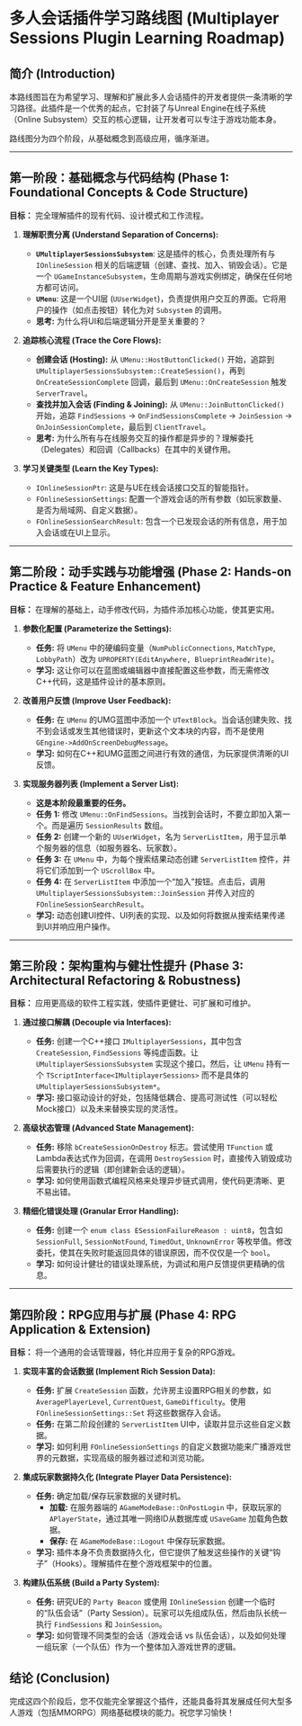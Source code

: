 # 多人会话插件学习路线图 (Multiplayer Sessions Plugin Learning Roadmap)

## 简介 (Introduction)

本路线图旨在为希望学习、理解和扩展此多人会话插件的开发者提供一条清晰的学习路径。此插件是一个优秀的起点，它封装了与Unreal Engine在线子系统（Online Subsystem）交互的核心逻辑，让开发者可以专注于游戏功能本身。

路线图分为四个阶段，从基础概念到高级应用，循序渐进。

---

## 第一阶段：基础概念与代码结构 (Phase 1: Foundational Concepts & Code Structure)

**目标：** 完全理解插件的现有代码、设计模式和工作流程。

1.  **理解职责分离 (Understand Separation of Concerns):**
    *   **`UMultiplayerSessionsSubsystem`**: 这是插件的核心，负责处理所有与 `IOnlineSession` 相关的后端逻辑（创建、查找、加入、销毁会话）。它是一个 `UGameInstanceSubsystem`，生命周期与游戏实例绑定，确保在任何地方都可访问。
    *   **`UMenu`**: 这是一个UI层 (`UUserWidget`)，负责提供用户交互的界面。它将用户的操作（如点击按钮）转化为对 `Subsystem` 的调用。
    *   **思考:** 为什么将UI和后端逻辑分开是至关重要的？

2.  **追踪核心流程 (Trace the Core Flows):**
    *   **创建会话 (Hosting):** 从 `UMenu::HostButtonClicked()` 开始，追踪到 `UMultiplayerSessionsSubsystem::CreateSession()`，再到 `OnCreateSessionComplete` 回调，最后到 `UMenu::OnCreateSession` 触发 `ServerTravel`。
    *   **查找并加入会话 (Finding & Joining):** 从 `UMenu::JoinButtonClicked()` 开始，追踪 `FindSessions` -> `OnFindSessionsComplete` -> `JoinSession` -> `OnJoinSessionComplete`，最后到 `ClientTravel`。
    *   **思考:** 为什么所有与在线服务交互的操作都是异步的？理解委托（Delegates）和回调（Callbacks）在其中的关键作用。

3.  **学习关键类型 (Learn the Key Types):**
    *   `IOnlineSessionPtr`: 这是与UE在线会话接口交互的智能指针。
    *   `FOnlineSessionSettings`: 配置一个游戏会话的所有参数（如玩家数量、是否为局域网、自定义数据）。
    *   `FOnlineSessionSearchResult`: 包含一个已发现会话的所有信息，用于加入会话或在UI上显示。

---

## 第二阶段：动手实践与功能增强 (Phase 2: Hands-on Practice & Feature Enhancement)

**目标：** 在理解的基础上，动手修改代码，为插件添加核心功能，使其更实用。

1.  **参数化配置 (Parameterize the Settings):**
    *   **任务:** 将 `UMenu` 中的硬编码变量（`NumPublicConnections`, `MatchType`, `LobbyPath`）改为 `UPROPERTY(EditAnywhere, BlueprintReadWrite)`。
    *   **学习:** 这让你可以在蓝图或编辑器中直接配置这些参数，而无需修改C++代码，这是插件设计的基本原则。

2.  **改善用户反馈 (Improve User Feedback):**
    *   **任务:** 在 `UMenu` 的UMG蓝图中添加一个 `UTextBlock`。当会话创建失败、找不到会话或发生其他错误时，更新这个文本块的内容，而不是使用 `GEngine->AddOnScreenDebugMessage`。
    *   **学习:** 如何在C++和UMG蓝图之间进行有效的通信，为玩家提供清晰的UI反馈。

3.  **实现服务器列表 (Implement a Server List):**
    *   **这是本阶段最重要的任务。**
    *   **任务 1:** 修改 `UMenu::OnFindSessions`。当找到会话时，不要立即加入第一个。而是遍历 `SessionResults` 数组。
    *   **任务 2:** 创建一个新的 `UUserWidget`，名为 `ServerListItem`，用于显示单个服务器的信息（如服务器名、玩家数）。
    *   **任务 3:** 在 `UMenu` 中，为每个搜索结果动态创建 `ServerListItem` 控件，并将它们添加到一个 `UScrollBox` 中。
    *   **任务 4:** 在 `ServerListItem` 中添加一个“加入”按钮。点击后，调用 `UMultiplayerSessionsSubsystem::JoinSession` 并传入对应的 `FOnlineSessionSearchResult`。
    *   **学习:** 动态创建UI控件、UI列表的实现、以及如何将数据从搜索结果传递到UI并响应用户操作。

---

## 第三阶段：架构重构与健壮性提升 (Phase 3: Architectural Refactoring & Robustness)

**目标：** 应用更高级的软件工程实践，使插件更健壮、可扩展和可维护。

1.  **通过接口解耦 (Decouple via Interfaces):**
    *   **任务:** 创建一个C++接口 `IMultiplayerSessions`，其中包含 `CreateSession`, `FindSessions` 等纯虚函数。让 `UMultiplayerSessionsSubsystem` 实现这个接口。然后，让 `UMenu` 持有一个 `TScriptInterface<IMultiplayerSessions>` 而不是具体的 `UMultiplayerSessionsSubsystem*`。
    *   **学习:** 接口驱动设计的好处，包括降低耦合、提高可测试性（可以轻松Mock接口）以及未来替换实现的灵活性。

2.  **高级状态管理 (Advanced State Management):**
    *   **任务:** 移除 `bCreateSessionOnDestroy` 标志。尝试使用 `TFunction` 或Lambda表达式作为回调，在调用 `DestroySession` 时，直接传入销毁成功后需要执行的逻辑（即创建新会话的逻辑）。
    *   **学习:** 如何使用函数式编程风格来处理异步链式调用，使代码更清晰、更不易出错。

3.  **精细化错误处理 (Granular Error Handling):**
    *   **任务:** 创建一个 `enum class ESessionFailureReason : uint8`，包含如 `SessionFull`, `SessionNotFound`, `TimedOut`, `UnknownError` 等枚举值。修改委托，使其在失败时能返回具体的错误原因，而不仅仅是一个 `bool`。
    *   **学习:** 如何设计健壮的错误处理系统，为调试和用户反馈提供更精确的信息。

---

## 第四阶段：RPG应用与扩展 (Phase 4: RPG Application & Extension)

**目标：** 将一个通用的会话管理器，特化并应用于复杂的RPG游戏。

1.  **实现丰富的会话数据 (Implement Rich Session Data):**
    *   **任务:** 扩展 `CreateSession` 函数，允许房主设置RPG相关的参数，如 `AveragePlayerLevel`, `CurrentQuest`, `GameDifficulty`。使用 `FOnlineSessionSettings::Set` 将这些数据存入会话。
    *   **任务:** 在第二阶段创建的 `ServerListItem` UI中，读取并显示这些自定义数据。
    *   **学习:** 如何利用 `FOnlineSessionSettings` 的自定义数据功能来广播游戏世界的元数据，实现高级的服务器过滤和浏览功能。

2.  **集成玩家数据持久化 (Integrate Player Data Persistence):**
    *   **任务:** 确定加载/保存玩家数据的关键时机。
        *   **加载:** 在服务器端的 `AGameModeBase::OnPostLogin` 中，获取玩家的 `APlayerState`，通过其唯一网络ID从数据库或 `USaveGame` 加载角色数据。
        *   **保存:** 在 `AGameModeBase::Logout` 中保存玩家数据。
    *   **学习:** 插件本身不负责数据持久化，但它提供了触发这些操作的关键“钩子”（Hooks）。理解插件在整个游戏框架中的位置。

3.  **构建队伍系统 (Build a Party System):**
    *   **任务:** 研究UE的 `Party Beacon` 或使用 `IOnlineSession` 创建一个临时的“队伍会话”（Party Session）。玩家可以先组成队伍，然后由队长统一执行 `FindSessions` 和 `JoinSession`。
    *   **学习:** 如何管理不同类型的会话（游戏会话 vs 队伍会话），以及如何处理一组玩家（一个队伍）作为一个整体加入游戏世界的逻辑。

## 结论 (Conclusion)

完成这四个阶段后，您不仅能完全掌握这个插件，还能具备将其发展成任何大型多人游戏（包括MMORPG）网络基础模块的能力。祝您学习愉快！
